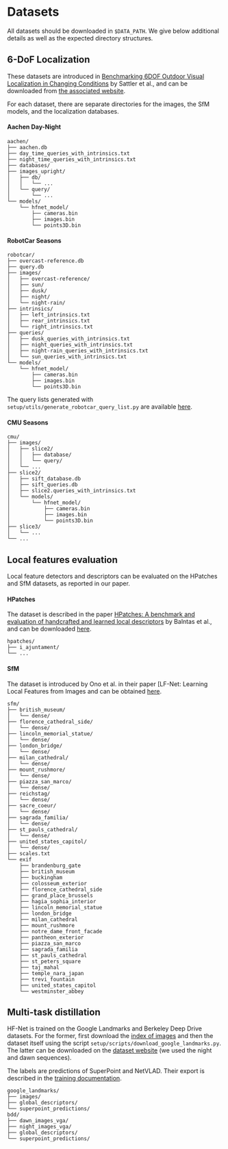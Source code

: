 # Datasets

All datasets should be downloaded in `$DATA_PATH`. We give below additional details as well as the expected directory structures.

## 6-DoF Localization

These datasets are introduced in [Benchmarking 6DOF Outdoor Visual Localization in Changing Conditions](https://arxiv.org/abs/1707.09092) by Sattler et al., and can be downloaded from [the associated website](http://www.visuallocalization.net/).

For each dataset, there are separate directories for the images, the SfM models, and the localization databases.

#### Aachen Day-Night

```
aachen/
├── aachen.db
├── day_time_queries_with_intrinsics.txt
├── night_time_queries_with_intrinsics.txt
├── databases/
├── images_upright/
│   ├── db/
│   │   └── ...
│   └── query/
│       └── ...
└── models/
    └── hfnet_model/
        ├── cameras.bin
        ├── images.bin
        └── points3D.bin
```

#### RobotCar Seasons

```
robotcar/
├── overcast-reference.db
├── query.db
├── images/
│   ├── overcast-reference/
│   ├── sun/
│   ├── dusk/
│   ├── night/
│   └── night-rain/
├── intrinsics/
│   ├── left_intrinsics.txt
│   ├── rear_intrinsics.txt
│   └── right_intrinsics.txt
├── queries/
│   ├── dusk_queries_with_intrinsics.txt
│   ├── night_queries_with_intrinsics.txt
│   ├── night-rain_queries_with_intrinsics.txt
│   └── sun_queries_with_intrinsics.txt
└── models/
    └── hfnet_model/
        ├── cameras.bin
        ├── images.bin
        └── points3D.bin
```
The query lists generated with `setup/utils/generate_robotcar_query_list.py` are available [here](http://robotics.ethz.ch/~asl-datasets/2019_CVPR_hierarchical_localization/query_lists_robotcar.tar.gz).

#### CMU Seasons

```
cmu/
├── images/
│   ├── slice2/
│   │   ├── database/
│   │   └── query/
│   └── ...
├── slice2/
│   ├── sift_database.db
│   ├── sift_queries.db
│   ├── slice2.queries_with_intrinsics.txt
│   └── models/
│       └── hfnet_model/
│           ├── cameras.bin
│           ├── images.bin
│           └── points3D.bin
├── slice3/
│   └── ...
└── ...
```

## Local features evaluation

Local feature detectors and descriptors can be evaluated on the HPatches and SfM datasets, as reported in our paper.

#### HPatches

The dataset is described in the paper [HPatches: A benchmark and evaluation of handcrafted and learned local descriptors](https://arxiv.org/pdf/1704.05939.pdf) by Balntas et al., and can be downloaded [here](https://github.com/hpatches/hpatches-dataset).

```
hpatches/
├── i_ajuntament/
└── ...
```

#### SfM

The dataset is introduced by Ono et al. in their paper [LF-Net: Learning Local Features from Images and can be obtained [here](https://github.com/vcg-uvic/sfm_benchmark_release).

```
sfm/
├── british_museum/
│   └── dense/
├── florence_cathedral_side/
│   └── dense/
├── lincoln_memorial_statue/
│   └── dense/
├── london_bridge/
│   └── dense/
├── milan_cathedral/
│   └── dense/
├── mount_rushmore/
│   └── dense/
├── piazza_san_marco/
│   └── dense/
├── reichstag/
│   └── dense/
├── sacre_coeur/
│   └── dense/
├── sagrada_familia/
│   └── dense/
├── st_pauls_cathedral/
│   └── dense/
├── united_states_capitol/
│   └── dense/
├── scales.txt
└── exif
    ├── brandenburg_gate
    ├── british_museum
    ├── buckingham
    ├── colosseum_exterior
    ├── florence_cathedral_side
    ├── grand_place_brussels
    ├── hagia_sophia_interior
    ├── lincoln_memorial_statue
    ├── london_bridge
    ├── milan_cathedral
    ├── mount_rushmore
    ├── notre_dame_front_facade
    ├── pantheon_exterior
    ├── piazza_san_marco
    ├── sagrada_familia
    ├── st_pauls_cathedral
    ├── st_peters_square
    ├── taj_mahal
    ├── temple_nara_japan
    ├── trevi_fountain
    ├── united_states_capitol
    └── westminster_abbey
```

## Multi-task distillation

HF-Net is trained on the Google Landmarks and Berkeley Deep Drive datasets. For the former, first download the [index of images](https://github.com/ethz-asl/hierarchical_loc/releases/download/1.0/google_landmarks_index.csv) and then the dataset itself using the script `setup/scripts/download_google_landmarks.py`. The latter can be downloaded on the [dataset website](https://bdd-data.berkeley.edu/) (we used the night and dawn sequences).

The labels are predictions of SuperPoint and NetVLAD. Their export is described in the [training documentation](doc/training.md).

```
google_landmarks/
├── images/
├── global_descriptors/
└── superpoint_predictions/
bdd/
├── dawn_images_vga/
├── night_images_vga/
├── global_descriptors/
└── superpoint_predictions/
```
